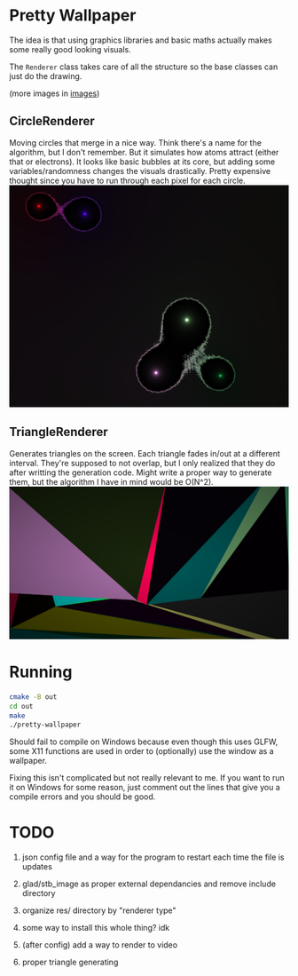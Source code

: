 # Pretty Wallpaper
The idea is that using graphics libraries and basic maths
actually makes some really good looking visuals.

The `Renderer` class takes care of all the structure so
the base classes can just do the drawing.

(more images in [images](images/))

## CircleRenderer
Moving circles that merge in a nice way.
Think there's a name for the algorithm, but I don't remember.
But it simulates how atoms attract (either that or electrons).
It looks like basic bubbles at its core,
but adding some variables/randomness changes the visuals drastically.
Pretty expensive thought since you have to run through each pixel for each circle.
![](images/circle_renderer2.png)

## TriangleRenderer
Generates triangles on the screen.
Each triangle fades in/out at a different interval.
They're supposed to not overlap, but I only realized that they do after writting the generation code.
Might write a proper way to generate them, but the algorithm I have in mind would be O(N^2).
![](images/triangle_renderer2.png)


# Running
```bash
cmake -B out
cd out
make
./pretty-wallpaper
```
Should fail to compile on Windows because even though this uses GLFW, 
some X11 functions are used in order to (optionally) use the window as a wallpaper.

Fixing this isn't complicated but not really relevant to me.
If you want to run it on Windows for some reason, just comment out
the lines that give you a compile errors and you should be good.





# TODO
1. json config file and a way for the program to restart each time the file is updates

2. glad/stb\_image as proper external dependancies and remove include directory

3. organize res/ directory by "renderer type"

4. some way to install this whole thing? idk

5. (after config) add a way to render to video

6. proper triangle generating
